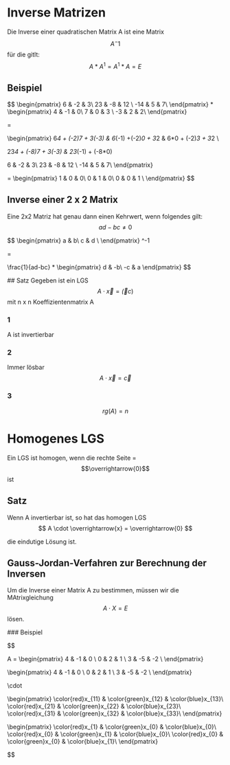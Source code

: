 # Inverse Matrizen


Die Inverse einer quadratischen Matrix A ist eine Matrix $$A^-1$$
für die gitlt:
$$
A*A^1 = A^1 * A = E$$

## Beispiel

$$
\begin{pmatrix}
6 & -2 & 3\\
23 & -8 & 12 \\
-14 & 5 & 7\\
\end{pmatrix}
*
\begin{pmatrix}
4 & -1 & 0\\
7 & 0 & 3 \\
-3 & 2 & 2\\
\end{pmatrix}

=

\begin{pmatrix}
6*4 +   (-2)*7 + 3*(-3) &
6*(-1) +(-2)*0 + 3*2 &
6*0 +   (-2)*3 + 3*2 \\

23*4 + (-8)*7 + 3*(-3) &
23*(-1) + (-8*0) 

6 & -2 & 3\\
23 & -8 & 12 \\
-14 & 5 & 7\\
\end{pmatrix}

=
\begin{pmatrix}
1 & 0 & 0\\
0 & 1 & 0\\
0 & 0 & 1 \\
\end{pmatrix}
$$

## Inverse einer 2 x 2 Matrix

Eine 2x2 Matriz hat genau dann einen Kehrwert, wenn folgendes gilt:
$$
ad-bc \neq 0
$$


$$
\begin{pmatrix}
a & b\\
c & d \\
\end{pmatrix}
^-1

=

\frac{1}{ad-bc}
* 
\begin{pmatrix}
d & -b\\
-c & a
\end{pmatrix}
$$

## Satz
Gegeben ist ein LGS
$$
A \cdot \overrightarrow{x} = \overrightarrow(c)
$$
mit n x n Koeffizientenmatrix A

### 1
 A ist invertierbar

### 2
Immer lösbar
$$A \cdot \overrightarrow{x} = \overrightarrow{c}$$

### 3
$$rg(A) = n$$


# Homogenes LGS

Ein LGS ist homogen, wenn die rechte Seite =
$$\overrightarrow{0}$$
ist


## Satz
Wenn A invertierbar ist, so hat das homogen LGS 
$$
A \cdot \overrightarrow{x} = \overrightarrow{0}
$$

die eindutige Lösung ist.

## Gauss-Jordan-Verfahren zur Berechnung der Inversen


Um die Inverse einer Matrix A zu bestimmen, müssen wir die MAtrixgleichung $$A \cdot X = E $$lösen.


### Beispiel

$$

A = 
\begin{pmatrix}
4 & -1 & 0 \\
0 & 2 & 1 \\
3 & -5 & -2 \\
\end{pmatrix}


\begin{pmatrix}
4 & -1 & 0 \\
0 & 2 & 1 \\
3 & -5 & -2 \\
\end{pmatrix} 

\cdot

\begin{pmatrix}
\color{red}x_{11} & \color{green}x_{12} & \color{blue}x_{13}\\
\color{red}x_{21} & \color{green}x_{22} & \color{blue}x_{23}\\
\color{red}x_{31} & \color{green}x_{32} & \color{blue}x_{33}\\
\end{pmatrix} 


\begin{pmatrix}
\color{red}x_{1} & \color{green}x_{0} & \color{blue}x_{0}\\
\color{red}x_{0} & \color{green}x_{1} & \color{blue}x_{0}\\
\color{red}x_{0} & \color{green}x_{0} & \color{blue}x_{1}\\
\end{pmatrix} 


$$